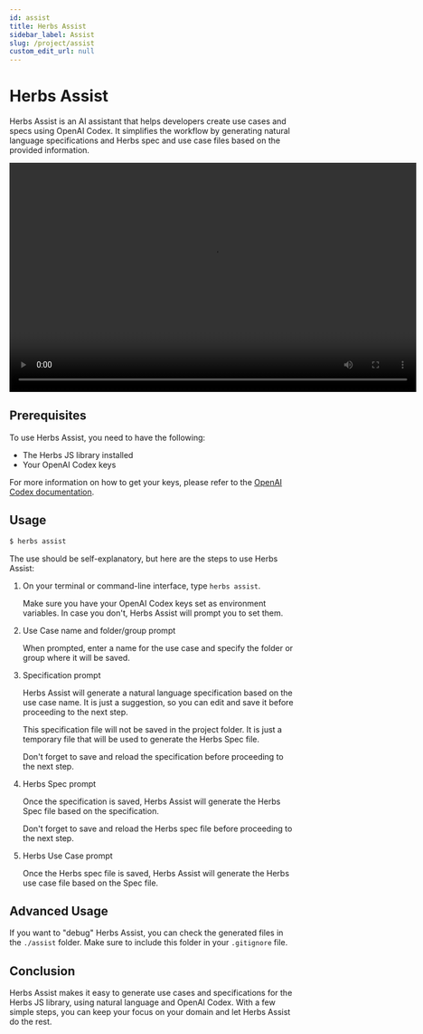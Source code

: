 ```yaml
---
id: assist
title: Herbs Assist
sidebar_label: Assist
slug: /project/assist
custom_edit_url: null
---
```


# Herbs Assist

Herbs Assist is an AI assistant that helps developers create use cases and specs using OpenAI Codex. It simplifies the workflow by generating natural language specifications and Herbs spec and use case files based on the provided information.

<video controls width="720" height="405">
  <source src="/assets/herbs-assist-full.mp4"/>
</video>

## Prerequisites

To use Herbs Assist, you need to have the following:

- The Herbs JS library installed
- Your OpenAI Codex keys

For more information on how to get your keys, please refer to the [OpenAI Codex documentation](https://beta.openai.com/docs/models/codex).

## Usage

```bash
$ herbs assist
```

The use should be self-explanatory, but here are the steps to use Herbs Assist:

1. On your terminal or command-line interface, type `herbs assist`.

    Make sure you have your OpenAI Codex keys set as environment variables. 
    In case you don't, Herbs Assist will prompt you to set them.

2. Use Case name and folder/group prompt

    When prompted, enter a name for the use case and specify the folder or group where it will be saved.

3. Specification prompt

    Herbs Assist will generate a natural language specification based on the use case name. It is just a suggestion, so you can edit and save it before proceeding to the next step.

    This specification file will not be saved in the project folder. It is just a temporary file that will be used to generate the Herbs Spec file.

    Don't forget to save and reload the specification before proceeding to the next step.

4. Herbs Spec prompt

    Once the specification is saved, Herbs Assist will generate the Herbs Spec file based on the specification.

    Don't forget to save and reload the Herbs spec file before proceeding to the next step.

5. Herbs Use Case prompt

    Once the Herbs spec file is saved, Herbs Assist will generate the Herbs use case file based on the Spec file.

## Advanced Usage

If you want to "debug" Herbs Assist, you can check the generated files in the `./assist` folder. Make sure to include this folder in your `.gitignore` file.

## Conclusion

Herbs Assist makes it easy to generate use cases and specifications for the Herbs JS library, using natural language and OpenAI Codex. With a few simple steps, you can keep your focus on your domain and let Herbs Assist do the rest.